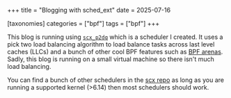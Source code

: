 +++
title = "Blogging with sched_ext"
date = 2025-07-16

[taxonomies]
categories = ["bpf"]
tags = ["bpf"]
+++

This blog is running using
[`scx_p2dq`](https://github.com/sched-ext/scx/tree/main/scheds/rust/scx_p2dq)
which is a scheduler I created. It uses a pick two load balancing algorithm to
load balance tasks across last level caches (LLCs) and a bunch of other cool
BPF features such as [BPF arenas](https://lwn.net/Articles/961594/). Sadly,
this blog is running on a small virtual machine so there isn't much load
balancing.

You can find a bunch of other schedulers in the
[scx repo](https://github.com/sched-ext/scx/tree/main) as long as you are
running a supported kernel (>6.14) then most schedulers should work.
